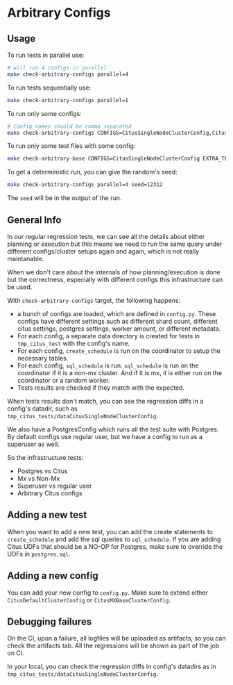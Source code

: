 # Arbitrary Configs

## Usage

To run tests in parallel use:

```bash
# will run 4 configs in parallel
make check-arbitrary-configs parallel=4
```

To run tests sequentially use:

```bash
make check-arbitrary-configs parallel=1
```

To run only some configs:

```bash
# Config names should be comma separated
make check-arbitrary-configs CONFIGS=CitusSingleNodeClusterConfig,CitusSmallSharedPoolSizeConfig
```

To run only some test files with some config:

```bash
make check-arbitrary-base CONFIGS=CitusSingleNodeClusterConfig EXTRA_TESTS=dropped_columns_1
```

To get a deterministic run, you can give the random's seed:

```bash
make check-arbitrary-configs parallel=4 seed=12312
```

The `seed` will be in the output of the run.

## General Info

In our regular regression tests, we can see all the details about either planning or execution but this means
we need to run the same query under different configs/cluster setups again and again, which is not really maintanable.

When we don't care about the internals of how planning/execution is done but the correctness, especially with different configs
this infrastructure can be used.

With `check-arbitrary-configs` target, the following happens:

-   a bunch of configs are loaded, which are defined in `config.py`. These configs have different settings such as different shard count, different citus settings, postgres settings, worker amount, or different metadata.
-   For each config, a separate data directory is created for tests in `tmp_citus_test` with the config's name.
-   For each config, `create_schedule` is run on the coordinator to setup the necessary tables.
-   For each config, `sql_schedule` is run. `sql_schedule` is run on the coordinator if it is a non-mx cluster. And if it is mx, it is either run on the coordinator or a random worker.
-   Tests results are checked if they match with the expected.

When tests results don't match, you can see the regression diffs in a config's datadir, such as `tmp_citus_tests/dataCitusSingleNodeClusterConfig`.

We also have a PostgresConfig which runs all the test suite with Postgres.
By default configs use regular user, but we have a config to run as a superuser as well.

So the infrastructure tests:

-   Postgres vs Citus
-   Mx vs Non-Mx
-   Superuser vs regular user
-   Arbitrary Citus configs

## Adding a new test

When you want to add a new test, you can add the create statements to `create_schedule` and add the sql queries to `sql_schedule`.
If you are adding Citus UDFs that should be a NO-OP for Postgres, make sure to override the UDFs in `postgres.sql`.

## Adding a new config

You can add your new config to `config.py`. Make sure to extend either `CitusDefaultClusterConfig` or `CitusMXBaseClusterConfig`.

## Debugging failures

On the CI, upon a failure, all logfiles will be uploaded as artifacts, so you can check the artifacts tab.
All the regressions will be shown as part of the job on CI.

In your local, you can check the regression diffs in config's datadirs as in `tmp_citus_tests/dataCitusSingleNodeClusterConfig`.
